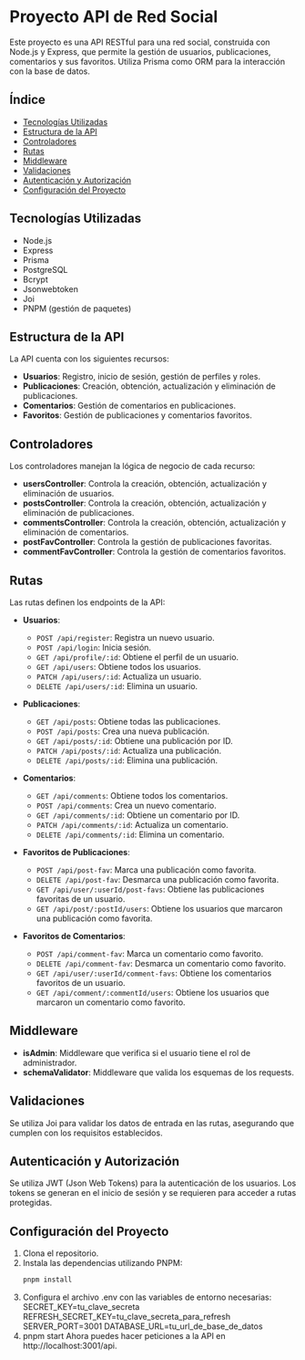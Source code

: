 # Proyecto API de Red Social

Este proyecto es una API RESTful para una red social, construida con Node.js y Express, que permite la gestión de usuarios, publicaciones, comentarios y sus favoritos. Utiliza Prisma como ORM para la interacción con la base de datos.

## Índice

- [Tecnologías Utilizadas](#tecnologías-utilizadas)
- [Estructura de la API](#estructura-de-la-api)
- [Controladores](#controladores)
- [Rutas](#rutas)
- [Middleware](#middleware)
- [Validaciones](#validaciones)
- [Autenticación y Autorización](#autenticación-y-autorización)
- [Configuración del Proyecto](#configuración-del-proyecto)

## Tecnologías Utilizadas

- Node.js
- Express
- Prisma
- PostgreSQL
- Bcrypt
- Jsonwebtoken
- Joi
- PNPM (gestión de paquetes)

## Estructura de la API

La API cuenta con los siguientes recursos:

- **Usuarios**: Registro, inicio de sesión, gestión de perfiles y roles.
- **Publicaciones**: Creación, obtención, actualización y eliminación de publicaciones.
- **Comentarios**: Gestión de comentarios en publicaciones.
- **Favoritos**: Gestión de publicaciones y comentarios favoritos.

## Controladores

Los controladores manejan la lógica de negocio de cada recurso:

- **usersController**: Controla la creación, obtención, actualización y eliminación de usuarios.
- **postsController**: Controla la creación, obtención, actualización y eliminación de publicaciones.
- **commentsController**: Controla la creación, obtención, actualización y eliminación de comentarios.
- **postFavController**: Controla la gestión de publicaciones favoritas.
- **commentFavController**: Controla la gestión de comentarios favoritos.

## Rutas

Las rutas definen los endpoints de la API:

- **Usuarios**:
  - `POST /api/register`: Registra un nuevo usuario.
  - `POST /api/login`: Inicia sesión.
  - `GET /api/profile/:id`: Obtiene el perfil de un usuario.
  - `GET /api/users`: Obtiene todos los usuarios.
  - `PATCH /api/users/:id`: Actualiza un usuario.
  - `DELETE /api/users/:id`: Elimina un usuario.

- **Publicaciones**:
  - `GET /api/posts`: Obtiene todas las publicaciones.
  - `POST /api/posts`: Crea una nueva publicación.
  - `GET /api/posts/:id`: Obtiene una publicación por ID.
  - `PATCH /api/posts/:id`: Actualiza una publicación.
  - `DELETE /api/posts/:id`: Elimina una publicación.

- **Comentarios**:
  - `GET /api/comments`: Obtiene todos los comentarios.
  - `POST /api/comments`: Crea un nuevo comentario.
  - `GET /api/comments/:id`: Obtiene un comentario por ID.
  - `PATCH /api/comments/:id`: Actualiza un comentario.
  - `DELETE /api/comments/:id`: Elimina un comentario.

- **Favoritos de Publicaciones**:
  - `POST /api/post-fav`: Marca una publicación como favorita.
  - `DELETE /api/post-fav`: Desmarca una publicación como favorita.
  - `GET /api/user/:userId/post-favs`: Obtiene las publicaciones favoritas de un usuario.
  - `GET /api/post/:postId/users`: Obtiene los usuarios que marcaron una publicación como favorita.

- **Favoritos de Comentarios**:
  - `POST /api/comment-fav`: Marca un comentario como favorito.
  - `DELETE /api/comment-fav`: Desmarca un comentario como favorito.
  - `GET /api/user/:userId/comment-favs`: Obtiene los comentarios favoritos de un usuario.
  - `GET /api/comment/:commentId/users`: Obtiene los usuarios que marcaron un comentario como favorito.

## Middleware

- **isAdmin**: Middleware que verifica si el usuario tiene el rol de administrador.
- **schemaValidator**: Middleware que valida los esquemas de los requests.

## Validaciones

Se utiliza Joi para validar los datos de entrada en las rutas, asegurando que cumplen con los requisitos establecidos.

## Autenticación y Autorización

Se utiliza JWT (Json Web Tokens) para la autenticación de los usuarios. Los tokens se generan en el inicio de sesión y se requieren para acceder a rutas protegidas.

## Configuración del Proyecto

1. Clona el repositorio.
2. Instala las dependencias utilizando PNPM:
   ```bash
   pnpm install
3. Configura el archivo .env con las variables de entorno necesarias:
  SECRET_KEY=tu_clave_secreta
  REFRESH_SECRET_KEY=tu_clave_secreta_para_refresh
  SERVER_PORT=3001
  DATABASE_URL=tu_url_de_base_de_datos
4. pnpm start
Ahora puedes hacer peticiones a la API en http://localhost:3001/api.
